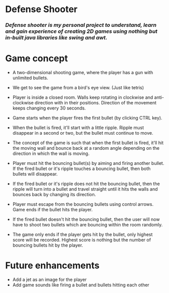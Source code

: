 # Defense Shooter
<i><h3>Defense shooter is my personal project to understand, learn and gain experience of creating 2D games using nothing but in-built java libraries like swing and awt.</h3></i>

# Game concept

- A two-dimensional shooting game, where the player has a gun with unlimited bullets.

- We get to see the game from a bird's eye view. (Just like tetris)

- Player is inside a closed room. Walls keep rotating in clockwise and anti-clockwise direction with in their positions. Direction of the movement keeps changing every 30 seconds.

- Game starts when the player fires the first bullet (by clicking CTRL key).

- When the bullet is fired, it'll start with a little ripple. Ripple must disappear in a second or two, but the bullet must continue to move.

- The concept of the game is such that when the first bullet is fired, it'll hit the moving wall and bounce back at a random angle depending on the direction in which the wall is moving.

- Player must hit the bouncing bullet(s) by aiming and firing another bullet. If the fired bullet or it's ripple touches a bouncing bullet, then both bullets will disappear.

- If the fired bullet or it's ripple does not hit the bouncing bullet, then the ripple will turn into a bullet and travel straight until it hits the walls and bounces back by changing its direction.

- Player must escape from the bouncing bullets using control arrows. Game ends if the bullet hits the player.

- If the fired bullet doesn't hit the bouncing bullet, then the user will now have to shoot two bullets which are bouncing within the room randomly.

- The game only ends if the player gets hit by the bullet, only highest score will be recorded. Highest score is nothing but the number of bouncing bullets hit by the player.

# Future enhancements
- Add a jet as an image for the player
- Add game sounds like firing a bullet and bullets hitting each other